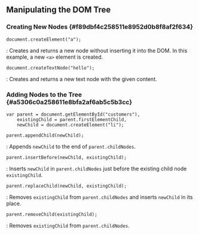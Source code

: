 ## Manipulating the DOM Tree

### Creating New Nodes {#f89dbf4c258511e8952d0b8f8af2f634}

`document.createElement("a");`

  : Creates and returns a new node without inserting it into the DOM.
    In this example, a new `<a>` element is created.

`document.createTextNode("hello");`

  : Creates and returns a new text node with the given content.

### Adding Nodes to the Tree {#a5306c0a258611e8bfa2af6ab5c5b3cc}

~~~ {.javascript}
var parent = document.getElementById("customers"),
    existingChild = parent.firstElementChild,
    newChild = document.createElement("li");
~~~

`parent.appendChild(newChild);`

  : Appends `newChild` to the end of `parent.childNodes`.

`parent.insertBefore(newChild, existingChild);`

  : Inserts `newChild` in `parent.childNodes` just before the existing
    child node `existingChild`.

`parent.replaceChild(newChild, existingChild);`

  : Removes `existingChild` from `parent.childNodes` and inserts
    `newChild` in its place.

`parent.removeChild(existingChild);`

  : Removes `existingChild` from `parent.childNodes`.
